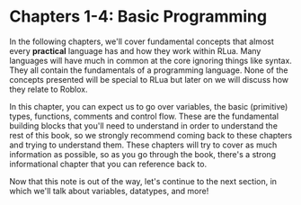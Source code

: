# Chapters 1-4: Basic Programming

In the following chapters, we'll cover fundamental concepts that almost every **practical** language has and how they work within RLua. Many languages will have much in common at the core ignoring things like syntax. They all contain the fundamentals of a programming language. None of the concepts presented will be special to RLua but later on we will discuss how they relate to Roblox. 

In this chapter, you can expect us to go over variables, the basic (primitive) types, functions, comments and control flow. These are the fundamental building blocks that you'll need to understand in order to understand the rest of this book, so we strongly recommend coming back to these chapters and trying to understand them. These chapters will try to cover as much information as possible, so as you go through the book, there's a strong informational chapter that you can reference back to. 

Now that this note is out of the way, let's continue to the next section, in which we'll talk about variables, datatypes, and more!
